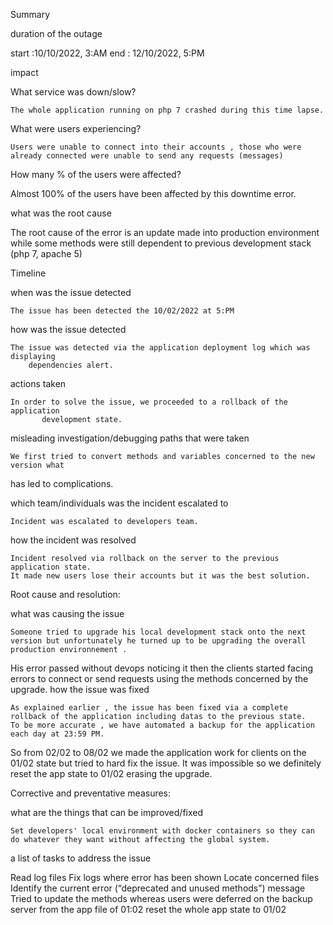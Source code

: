 Summary

duration of the outage

 start :10/10/2022, 3:AM
end : 12/10/2022, 5:PM


impact 

What service was down/slow?

    The whole application running on php 7 crashed during this time lapse.

 What were users experiencing? 

    Users were unable to connect into their accounts , those who were already connected were unable to send any requests (messages)

How many % of the users were affected?

Almost 100% of the users have been affected by this downtime error.    

what was the root cause

The root cause of the error is an update made into production environment while 
some methods were still dependent to previous development stack (php 7, apache 5)

Timeline

when was the issue detected

    The issue has been detected the 10/02/2022 at 5:PM

how was the issue detected

    The issue was detected via the application deployment log which was displaying 
        dependencies alert.

actions taken 

    In order to solve the issue, we proceeded to a rollback of the application 
           development state.

misleading investigation/debugging paths that were taken

    We first tried to convert methods and variables concerned to the new version what      
has led to complications. 

which team/individuals was the incident escalated to

    Incident was escalated to developers team.

how the incident was resolved

    Incident resolved via rollback on the server to the previous application state.
    It made new users lose their accounts but it was the best solution.


Root cause and resolution:

what was causing the issue

    Someone tried to upgrade his local development stack onto the next version but unfortunately he turned up to be upgrading the overall production environnement .
His error passed without devops noticing it then the clients started facing errors to connect or send requests using the methods concerned by the upgrade.
how the issue was fixed

    As explained earlier , the issue has been fixed via a complete rollback of the application including datas to the previous state.
    To be more accurate , we have automated a backup for the application each day at 23:59 PM.
So from 02/02 to 08/02 we made the application work for clients on the 01/02 state but tried to hard fix the issue. It was impossible so we definitely reset the app state to 01/02 erasing the upgrade.

Corrective and preventative measures:

what are the things that can be improved/fixed 

    Set developers' local environment with docker containers so they can do whatever they want without affecting the global system.
a list of tasks to address the issue 

Read log files
Fix logs where error has been shown
Locate concerned files
Identify the current error (“deprecated and unused methods”) message
Tried to update the methods whereas users were deferred on the backup server from the app file of 01:02
reset the whole app state to 01/02
